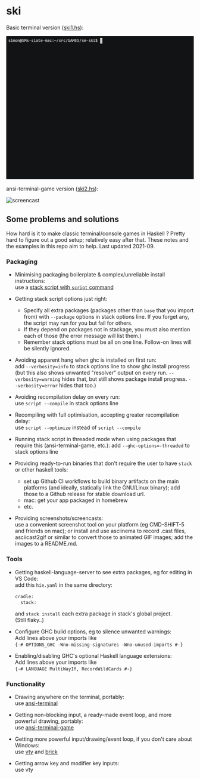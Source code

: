 # ski

Basic terminal version ([ski1.hs](ski1.hs)):

![screencast](ski1.gif)

ansi-terminal-game version ([ski2.hs](ski2.hs)):

![screencast](ski2b.gif)

## Some problems and solutions

How hard is it to make classic terminal/console games in Haskell ?
Pretty hard to figure out a good setup; relatively easy after that.
These notes and the examples in this repo aim to help.
Last updated 2021-09.

### Packaging

- Minimising packaging boilerplate & complex/unreliable install instructions:\
  use a [stack script with `script` command](https://docs.haskellstack.org/en/stable/GUIDE/#script-interpreter)

- Getting stack script options just right:
  - Specify all extra packages (packages other than `base` that you import from)
    with `--package` options in stack options line.
    If you forget any, the script may run for you but fail for others.
  - If they depend on packages not in stackage, you must also mention each of those
    (the error message will list them.)
  - Remember stack options must be all on one line. 
    Follow-on lines will be silently ignored.

- Avoiding apparent hang when ghc is installed on first run:\
  add `--verbosity=info` to stack options line to show ghc install progress
  (but this also shows unwanted "resolver" output on every run.
  `--verbosity=warning` hides that, but still shows package install progress.
  `--verbosity=error` hides that too.)

- Avoiding recompilation delay on every run:\
  use `script --compile` in stack options line

- Recompiling with full optimisation, accepting greater recompilation delay:\
  use `script --optimize` instead of `script --compile`

- Running stack script in threaded mode when using packages that require this
  (ansi-terminal-game, etc.):  add `--ghc-options=-threaded` to stack options line

- Providing ready-to-run binaries that don't require the user to have `stack` or other haskell tools:
  - set up Github CI workflows to build binary artifacts on the main platforms 
    (and ideally, statically link the GNU/Linux binary);
    add those to a Github release for stable download url.
  - mac: get your app packaged in homebrew
  - etc.

- Providing screenshots/screencasts:\
  use a convenient screenshot tool on your platform (eg CMD-SHIFT-5 and friends on mac);
  or install and use asciinema to record .cast files,
  asciicast2gif or similar to convert those to animated GIF images;
  add the images to a README.md.

### Tools

- Getting haskell-language-server to see extra packages, eg for editing in VS Code:\
  add this `hie.yaml` in the same directory:
  ```
  cradle:
    stack:
  ```
  and `stack install` each extra package in stack's global project.\
  (Still flaky..)

- Configure GHC build options, eg to silence unwanted warnings:\
  Add lines above your imports like\
  `{-# OPTIONS_GHC -Wno-missing-signatures -Wno-unused-imports #-}`

- Enabling/disabling GHC's optional Haskell language extensions:\
  Add lines above your imports like\
  `{-# LANGUAGE MultiWayIf, RecordWildCards #-}`

### Functionality

- Drawing anywhere on the terminal, portably:\
  use [ansi-terminal](https://hackage.haskell.org/package/ansi-terminal)

- Getting non-blocking input, a ready-made event loop, and more powerful drawing, portably:\
  use [ansi-terminal-game](https://hackage.haskell.org/package/ansi-terminal-game)

- Getting more powerful input/drawing/event loop, if you don't care about Windows:\
  use [vty](https://hackage.haskell.org/package/vty) and [brick](https://hackage.haskell.org/package/brick)

- Getting arrow key and modifier key inputs:\
  use vty
